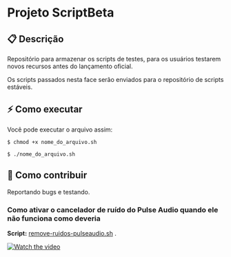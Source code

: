 # Projeto ScriptBeta


## 📋 Descrição

Repositório para armazenar os scripts de testes, para os usuários testarem novos recursos antes do lançamento oficial. 

Os scripts passados nesta face serão enviados para o repositório de scripts estáveis.


## ⚡ Como executar

Você pode executar o arquivo assim:

`$ chmod +x nome_do_arquivo.sh`

`$ ./nome_do_arquivo.sh`


## 🤔 Como contribuir

Reportando bugs e testando.


### Como ativar o cancelador de ruído do Pulse Audio quando ele não funciona como deveria 

<!-- 

Colocar video no arquivo README.md do GitHub - Markdown

https://docs.pipz.com/central-de-ajuda/learning-center/guia-basico-de-markdown#open

-->

**Script:** [remove-ruidos-pulseaudio.sh](https://raw.githubusercontent.com/tuxslack/ScriptBeta/slackware/remove-ruidos-pulseaudio.sh) .

[![Watch the video](https://img.youtube.com/vi/jwOvy-Tw2rg/maxresdefault.jpg)](https://www.youtube.com/embed/jwOvy-Tw2rg)




